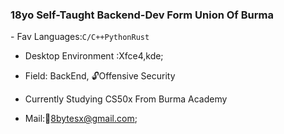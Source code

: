 <h3>18yo Self-Taught Backend-Dev Form Union Of Burma</h3>
- Fav Languages:<code>C/C++</code><code>Python</code><code>Rust</code>

- Desktop Environment :Xfce4,kde;
- Field: BackEnd, 🔓Offensive Security 

- Currently Studying CS50x From Burma Academy

- Mail:💌8bytesx@gmail.com;
